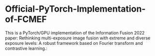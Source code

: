 # Official-PyTorch-Implementation-of-FCMEF
This is a PyTorch/GPU implementation of the Information Fusion 2022 paper: Rethinking multi-exposure image fusion with extreme and diverse exposure levels: A robust framework based on Fourier transform and contrastive learning.:
